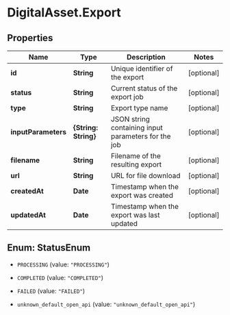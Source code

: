# DigitalAsset.Export

## Properties

Name | Type | Description | Notes
------------ | ------------- | ------------- | -------------
**id** | **String** | Unique identifier of the export | [optional] 
**status** | **String** | Current status of the export job | [optional] 
**type** | **String** | Export type name | [optional] 
**inputParameters** | **{String: String}** | JSON string containing input parameters for the job | [optional] 
**filename** | **String** | Filename of the resulting export | [optional] 
**url** | **String** | URL for file download | [optional] 
**createdAt** | **Date** | Timestamp when the export was created | [optional] 
**updatedAt** | **Date** | Timestamp when the export was last updated | [optional] 



## Enum: StatusEnum


* `PROCESSING` (value: `"PROCESSING"`)

* `COMPLETED` (value: `"COMPLETED"`)

* `FAILED` (value: `"FAILED"`)

* `unknown_default_open_api` (value: `"unknown_default_open_api"`)




